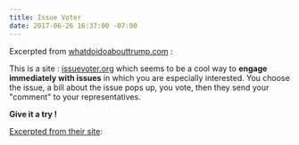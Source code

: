 ```yaml
---
title: Issue Voter
date: 2017-06-26 16:37:00 -07:00
---
```


Excerpted from [whatdoidoabouttrump.com](http://whatdoidoabouttrump.com/) :

This is a site : [issuevoter.org](https://issuevoter.org/) which seems to be a cool way to **engage immediately with issues** in which you are especially interested.  You choose the issue, a bill about the issue pops up, you vote, then they send your "comment" to your representatives.

**Give it a try !**

[Excerpted from their site](https://issuevoter.org/):


